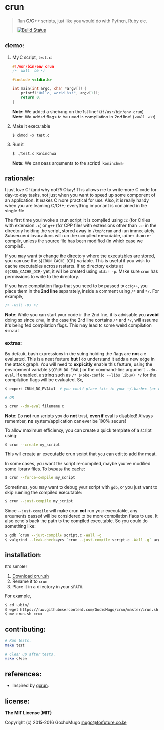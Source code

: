 # crun

> Run **C/C++** scripts, just like you would do with Python, Ruby etc.
>
> [![Build Status](https://travis-ci.org/GochoMugo/crun.svg?branch=master)](https://travis-ci.org/GochoMugo/crun)


## demo:

1. My C script, `test.c`:

    ```c
    #!/usr/bin/env crun
    /* -Wall -O3 */

    #include <stdio.h>

    int main(int argc, char *argv[]) {
        printf("Hello, world %s!", argv[1]);
        return 0;
    }
    ```

    **Note:** We added a shebang on the 1st line! (`#!/usr/bin/env crun`) <br/>
    **Note:** We added flags to be used in compilation in 2nd line! (`-Wall -O3`)

2. Make it executable

    ```bash
    $ chmod +x test.c
    ```

3. Run it

    ```bash
    $ ./test.c Koninchwa
    ```

    **Note:** We can pass arguments to the script! (`Koninchwa`)


## rationale:

I just love C! (and why not?!) Okay! This allows me to write more C code
for day-to-day tasks, not just when you want to speed up some component
of an application. It makes C more practical for use. Also, it is really
handy when you are learning C/C++; everything important is contained in the
single file.

The first time you invoke a crun script, it is compiled using
`cc` (for C files with extension `.c`) or `g++` (for CPP files with
extensions other than `.c`) in
the directory holding the script, stored away in `/tmp/crun` and run
immediately. Subsequent invocations will run the compiled executable,
rather than re-compile, unless the source file has been modified
(in which case we compile!).

If you may want to change the directory where the executables are stored,
you can use the `${CRUN_CACHE_DIR}` variable. This is useful if you wish
to cache executables across restarts. If no directory exists at
`${CRUN_CACHE_DIR}` yet, it will be created using `mkdir -p`. Make sure
`crun` has permissions to write to the directory.

If you have compilation flags that you need to be passed to `cc`/`g++`, you
place them in the **2nd line** separately, inside a comment using `/*` and
`*/`. For example,

```c
/* -Wall -O3 */
```

**Note**: While you can start your code in the 2nd line, it is advisable
you **avoid** doing so since `crun`, in the case the 2nd line contains `/*`
and `*/`, will assume it's being fed compilation flags. This may lead
to some weird compilation errors!


### extras:

By default, bash expressions in the string holding the flags are **not**
are evaluated. This is a neat feature **but** I do understand it adds a
new edge in the attack graph. You will need to **explicitly** enable
this feature, using the environment variable `${CRUN_DO_EVAL}` or
the command-line argument `--do-eval`.
If enabled, a string such as `/* $(pkg-config --libs libuv) */`
for the compilation flags will be evaluated. So,

```bash
$ export CRUN_DO_EVAL=1  # you could place this in your ~/.bashrc (or equivalent)

# OR

$ crun --do-eval filename.c
```

**Note**: Do **not** run scripts you do **not** trust, **even if**
eval is disabled! Always remember, **no** system/application can
ever be 100% secure!

To allow maximum efficiency, you can create a quick template of a script
using:

```bash
$ crun --create my_script
```

This will create an executable crun script that you can edit to add the meat.

In some cases, you want the script re-compiled, maybe you've modified some
library files. To bypass the cache:

```bash
$ crun --force-compile my_script
```

Sometimes, you may want to debug your script with `gdb`, or you just want to
skip running the compiled executable:

```bash
$ crun --just-compile my_script
```

Since `--just-compile` will make crun **not** run your executable,
any arguments passed will be considered to be more compilation flags to
use. It also echo's back the path to the compiled executable.
So you could do something like:

```bash
$ gdb `crun --just-compile script.c -Wall -g`
$ valgrind --leak-check=yes `crun --just-compile script.c -Wall -g` arg1 arg2
```


## installation:

It's simple!

1. [Download crun.sh][dl]
2. Rename it to `crun`
3. Place it in a directory in your `$PATH`.

For example,

```bash
$ cd ~/bin/
$ wget https://raw.githubusercontent.com/GochoMugo/crun/master/crun.sh
$ mv crun.sh crun
```


## contributing:

```bash
# Run tests.
make test

# Clean up after tests.
make clean
```


## references:

* Inspired by [gorun](https://github.com/erning/gorun).


## license:

**The MIT License (MIT)**

Copyright (c) 2015-2016 GochoMugo <mugo@forfuture.co.ke>

[dl]:https://raw.githubusercontent.com/GochoMugo/crun/master/crun.sh
